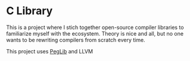 # C Library

This is a project where I stich together open-source compiler libraries to familiarize myself with the ecosystem. Theory is nice and all, but no one wants to be rewriting compilers from scratch every time.

This project uses [PegLib](https://github.com/yhirose/cpp-peglib) and LLVM
